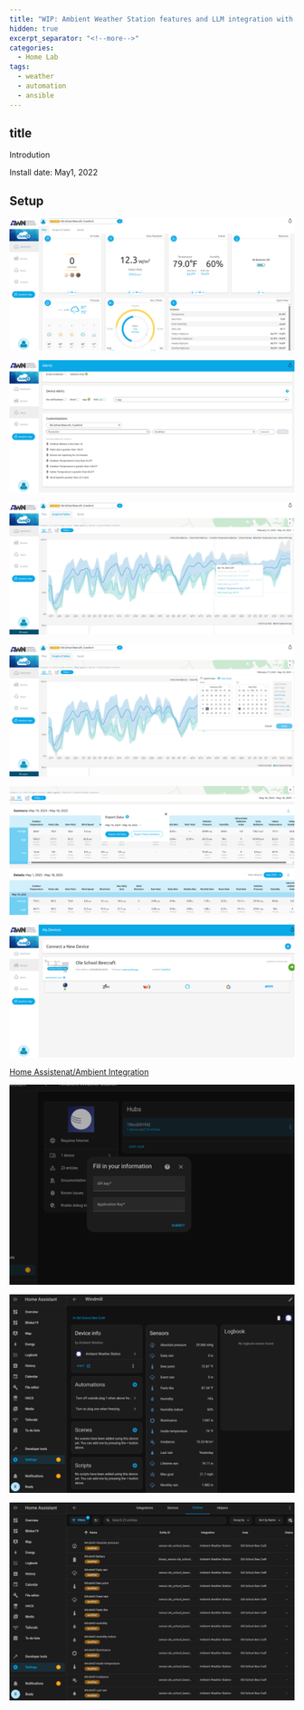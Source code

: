 ```yaml
---
title: "WIP: Ambient Weather Station features and LLM integration with Ansible"
hidden: true
excerpt_separator: "<!--more-->"
categories:
  - Home Lab
tags:
  - weather
  - automation
  - ansible
---
```

## title

Introdution 

Install date: May1, 2022


<!--more-->

## Setup

![](../images/ambient-tiles.png)

![](../images/ambient-alerts-oob.png)

![](../images/ambient-graph-month.png)

![](../images/ambient-graph-range.png)

![](../images/ambient-export-manual.png)

![](../images/ambient-devices-oob.png)

[Home Assistenat/Ambient Integration](https://www.home-assistant.io/integrations/ambient_network/)

![](../images/home-assistant-add-hub.png)

![](../images/home-assistant_ambient_device.png)

![](../images/home-assistant-ambient-entities.png)

